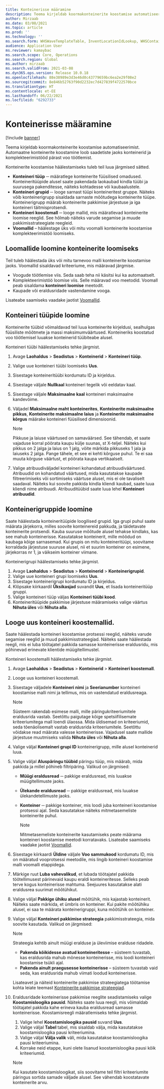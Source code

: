 ```yaml
---
title: Konteinerisse määramine
description: Teema kirjeldab koormakonteinerite koostamise automatiseerimist. Automaatne konteinerite koostamine loob saadetiste jaoks konteinerid ja komplekteerimistööd pärast voo töötlemist.
author: Mirzaab
ms.date: 03/08/2021
ms.topic: article
ms.prod: ''
ms.technology: ''
ms.search.form: WHSWaveTemplateTable, InventLocationIdLookup, WHSContainerType, WHSContainerGroup, WHSContainerizationTable, WHSContainerizationBreak, WHSCreateContainerBreak, WHSContainerStructure, WHSContainerTable, WHSContainerizatonHistory, WHSContainerPackingPolicyChange, WHSManifestShipmentContainers, WHSAllowedContainerTypeGroup, WHSPostMethod, WHSContainerCreateDialog, WHSContainerCloseDiag, WHSContainer
audience: Application User
ms.reviewer: kamaybac
ms.search.scope: Core, Operations
ms.search.region: Global
ms.author: mirzaab
ms.search.validFrom: 2021-03-08
ms.dyn365.ops.version: Release 10.0.18
ms.openlocfilehash: 88e38989e3d3e46d0c43779659bc6ea2e29f08e2
ms.sourcegitcommit: 8e846b52763f90d2232ec7d427839f4722570bce
ms.translationtype: HT
ms.contentlocale: et-EE
ms.lasthandoff: 06/22/2021
ms.locfileid: "6292733"
---
```

# <a name="containerization"></a>Konteinerisse määramine

[!include [banner](../includes/banner.md)]

Teema kirjeldab koormakonteinerite koostamise automatiseerimist. Automaatne konteinerite koostamine loob saadetiste jaoks konteinerid ja komplekteerimistööd pärast voo töötlemist.

Konteinerite koostamise häälestamiseks tuleb teil luua järgmised sätted.

- **Konteineri tüüp** ─ määratlege konteinerite füüsilised omadused. Konteineritüüpide alusel saate pakendada laokaubad kindla tüübi ja suurusega pakenditesse, näiteks kohtadesse või kaubaalustele.
- **Konteineri grupid** ─ looge sarnast tüüpi konteineritest gruppe. Näiteks võib konteinerigrupp sisaldada sarnaste mõõtudega konteinerite tüüpe. Konteinerigrupp määrab konteinerite pakkimise järjestuse ja iga konteineri täitmisprotsendi.
- **Konteineri koostemall** ─ looge mallid, mis määratlevad konteinerite loomise reeglid. See hõlmab näiteks varude segamise ja muude pakkimisstrateegiate reegleid.
- **Voomallid** – häälestage üks või mitu voomalli konteinerite koostamise komplekteerimistöö loomiseks.

## <a name="create-wave-templates-for-containerization"></a>Loomallide loomine konteinerite loomiseks

Teil tuleb häälestada üks või mitu tarnevoo malli konteinerite koostamise jaoks. Voomallid sisaldavad kriteeriume, mis määravad järgmise.

- Voogude töötlemise viis. Seda saab teha nii käsitsi kui ka automaatselt.
- Komplekteerimistöö loomise viis. Selle määravad voo meetodid. Voomall peab sisaldama **konteineri loomise** meetodit.
- Kaupade või eraldusridade vastendamine vooga.

Lisateabe saamiseks vaadake jaotist [Voomallid](wave-templates.md).

## <a name="create-container-types"></a>Konteineri tüüpide loomine

Konteinerite tüübid võimaldavad teil luua konteinerite kirjeldusi, sealhulgas füüsiliste mõõtmete ja massi maksimumväärtused. Konteineriks koostatud voo töötlemisel luuakse konteinerid tüübiteabe alusel.

Konteineri tüübi häälestamiseks tehke järgmist.

1. Avage **Laohaldus** \> **Seadistus** \> **Konteinerid** \> **Konteineri tüüp**.
1. Valige uue konteineri tüübi loomiseks **Uus**.
1. Sisestage konteineritüübi kordumatu ID ja kirjeldus.
1. Sisestage väljale **Nullkaal** konteineri tegelik või eeldatav kaal.
1. Sisestage väljale **Maksimaalne kaal** konteineri maksimaalne kandevõime.
1. Väljadel **Maksimaalne maht konteinerites**, **Konteinerite maksimaalne pikkus**, **Konteinerite maksimaalne laius** ja **Konteinerite maksimaalne kõrgus** määrake konteineri füüsilised dimensioonid.

    > [!NOTE]
    > Pikkuse ja laiuse väärtused on samaväärsed. See tähendab, et saate vajaduse korral pöörata kaupu külje suunas, st X-teljel. Näiteks kui pikkus on 2 jalga ja laius on 1 jalg, võite märkida pikkuseks 1 jala ja laiuseks 2 jalga. Pange tähele, et see ei kehti kõrguse puhul. Te ei saa muuta kõrguse väärtust, et pöörata kaupa vertikaalselt.

1. Valige atribuudiväljadel konteineri kohandatud atribuudiväärtused. Atribuudid on kohandatud väärtused, mida kasutatakse kaupade filtreerimiseks või sortimiseks väärtuse alusel, mis ei ole tavaliselt saadaval. Näiteks kui soovite pakkida kindla kliendi kaubad, saate luua kliendi nime atribuudi. Atribuuditüübid saate luua lehel **Konteineri atribuudid**.

## <a name="create-container-groups"></a>Konteinerigruppide loomine

Saate häälestada konteineritüüpide loogilised grupid. Iga grupi puhul saate määrata järjekorra, milles soovite konteinereid pakkuda, ja täidetavate konteinerite protsendi. Kauba suuruse mõõtude alusel tehakse kindlaks, kas see mahub konteinerisse. Kasutatakse konteinerit, mille mõõdud on kaubaga kõige sarnasemad. Kui grupis on mitu konteineritüüpi, soovitame korraldada järjestuse suuruse alusel, nii et suurim konteiner on esimene, järjekorras nr 1, ja väikseim konteiner viimane.

Konteinerigrupi häälestamiseks tehke järgmist.

1. Avage **Laohaldus** \> **Seadistus** \> **Konteinerid** \> **Konteinerigrupid**.
1. Valige uue konteineri grupi loomiseks **Uus**.
1. Sisestage konteinerigrupi kordumatu ID ja kirjeldus.
1. Klõpsake kiirkaardil **Üksikasjad** suvandit **Uus**, et lisada konteineritüüp gruppi.
1. Valige konteineri tüüp väljas **Konteineri tüübi kood**.
1. Konteineritüüpide pakkimise järjestuse määramiseks valige väärtus **Nihuta üles** või **Nihuta alla**.

## <a name="create-container-build-templates"></a>Looge uus konteineri koostemallid.

Saate häälestada konteineri koostamise protsessi reeglid, näiteks varude segamise reeglid ja muud pakkimisstrateegiad. Näiteks saate häälestada reegli, mis ei luba töötajatel pakkida samasse konteinerisse eraldusridu, mis põhinevad erinevate klientide müügitellimustel.

Konteineri koostemalli häälestamiseks tehke järgmist.

1. Avage **Laohaldus** \> **Seadistus** \> **Konteinerid** \> **Konteineri koostemall**.
1. Looge uus konteineri koostemall.
1. Sisestage väljadele **Konteineri nimi** ja **Seerianumber** konteineri koostamise malli nimi ja tellimus, mis on vastendatud eraldusreaga.

    > [!NOTE]
    > Süsteem rakendab esimese malli, mille päringukriteeriumitele eraldusrida vastab. Seetõttu paigutage kõige spetsiifilisemate kriteeriumitega mall loendi ülaossa. Mida üldisemad on kriteeriumid, seda tõenäolisemalt vastab eraldusrida kriteeriumitele. Seetõttu võidakse read määrata valesse konteinerisse. Vajadusel saate mallide järjestuse muutmiseks valida **Nihuta üles** või **Nihuta alla**.

1. Valige väljal **Konteineri grupi ID** konteinerigrupp, mille alusel konteinerid luua.
1. Valige väljal **Aluspäringu tüübid** päringu tüüp, mis määrab, mida pakkida ja millel põhineb filtripäring. Valikud on järgmised:

      - **Müügi eraldusread** ─ pakkige eraldusread, mis luuakse müügitellimuste jaoks.
      - **Ülekande eraldusread** ─ pakkige eraldusread, mis luuakse ülekandetellimuste jaoks.
      - **Konteiner** ─ pakkige konteiner, mis loodi juba konteineri koostamise protsessi ajal. Seda kasutatakse näiteks mitmetasemeliste konteinerite puhul.

        > [!NOTE]
        > Mitmetasemeliste konteinerite kasutamiseks peate määrama konteineri koostamise meetodi korratavaks. Lisateabe saamiseks vaadake jaotist [Voomallid](wave-templates.md).

1. Sisestage kiirkaardi **Üldine** väljale **Voo sammukood** kordumatu ID, mis on määratud vooprotsessi meetodile, mis lingib konteineri koostamise malli voomalli etappidega.
1. Märkige ruut **Luba vahevalikud**, et lubada töötajatel pakkida töötellimusest pärinevaid kaupu eraldi konteineritesse. Selleks peab terve kogus konteinerisse mahtuma. Seejuures kasutatakse alati eraldusrea suurimat mõõtühikut.
1. Valige väljal **Pakkige ühiku alusel** mõõtühik, mis kajastab konteinerit. Näiteks saate märkida, et ümbris on konteiner. Kui pakite mõõtühiku alusel, ei saa te määrata konteinerigruppi, kuna mõõtühik on konteiner.
1. Valige väljal **Konteineri pakkimise strateegia** pakkimisstrateegia, mida soovite kasutada. Valikud on järgmised:

    > [!NOTE]
    > Strateegia kehtib ainult müügi eralduse ja üleviimise eralduse ridadele.

      - **Pakenda kõikidesse avatud konteineritesse** – süsteem tuvastab, kas eraldusrida mahub mõnesse konteinerisse, mis loodi konteineri koostamise tsükli ajal.
      - **Pakenda ainult praegusesse konteinerisse** – süsteem tuvastab vaid seda, kas eraldusrida mahub viimati loodud konteinerisse.

    Lisateavet ja näiteid konteinerite pakkimise strateegiatega töötamise kohta leiate teemast [Konteinerite pakkimise strateegiad](container-packing-strategy-overview.md).

1. Eraldusridade konteinerisse pakkimise reeglite seadistamiseks valige **Koostamisloogika pausid**. Näiteks saate luua reegli, mis võimaldab töötajatel pakkida kahe erineva kauba eraldusread samasse konteinerisse. Koostamisreegli määratlemiseks tehke järgmist.

    1. Valige lehel **Koostamisloogika pausid** suvand **Uus**.
    1. Valige väljal **Tabel** tabel, mis sisaldab välja, mida kasutatakse koostamisloogika pausi kriteeriumina.
    1. Valige väljal **Välja valik** väli, mida kasutatakse koostamisloogika pausi kriteeriumina.
    1. Korrake neid etappe, kuni olete lisanud koostamisloogika pausi kõik kriteeriumid.

    > [!NOTE]
    > Kui kasutate koostamisloogikat, siis soovitame teil filtri kriteeriumite päringus sortida samade väljade alusel. See vähendab koostatavate konteinerite arvu.
